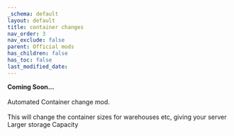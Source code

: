 ```yaml
---
_schema: default
layout: default
title: container changes
nav_order: 3
nav_exclude: false
parent: Official mods
has_children: false
has_toc: false
last_modified_date:
---
```

**Coming Soon...**<br><br>Automated Container change mod.<br><br>This will change the container sizes for warehouses etc, giving your server Larger storage Capacity